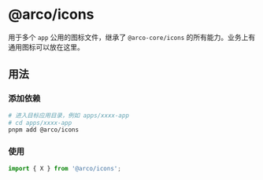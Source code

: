 # @arco/icons

用于多个 `app` 公用的图标文件，继承了 `@arco-core/icons` 的所有能力。业务上有通用图标可以放在这里。

## 用法

### 添加依赖

```bash
# 进入目标应用目录，例如 apps/xxxx-app
# cd apps/xxxx-app
pnpm add @arco/icons
```

### 使用

```ts
import { X } from '@arco/icons';
```
